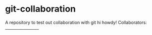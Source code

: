 # git-collaboration
A repository to test out collaboration with git
hi howdy!
Collaborators: _________________
